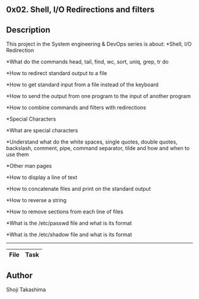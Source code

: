 0x02. Shell, I/O Redirections and filters
---
## Description

This project in the System engineering & DevOps series is about:
*Shell, I/O Redirection

*What do the commands head, tail, find, wc, sort, uniq, grep, tr do

*How to redirect standard output to a file

*How to get standard input from a file instead of the keyboard

*How to send the output from one program to the input of another program

*How to combine commands and filters with redirections

*Special Characters

*What are special characters

*Understand what do the white spaces, single quotes, double quotes, backslash, comment, pipe, command separator, tilde and how and when to use them

*Other man pages

*How to display a line of text

*How to concatenate files and print on the standard output

*How to reverse a string

*How to remove sections from each line of files

*What is the /etc/passwd file and what is its format

*What is the /etc/shadow file and what is its format

---
File|Task
---|---

## Author
 Shoji Takashima
